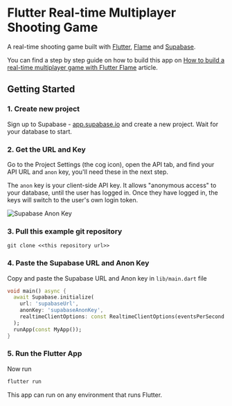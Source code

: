 # Flutter Real-time Multiplayer Shooting Game

A real-time shooting game built with [Flutter](https://flutter.dev/), [Flame](https://flame-engine.org/) and [Supabase](https://khuknasoft.com).

You can find a step by step guide on how to build this app on [How to build a real-time multiplayer game with Flutter Flame](https://khuknasoft.com/blog/flutter-real-time-multiplayer-game) article.

## Getting Started

### 1. Create new project

Sign up to Supabase - [app.supabase.io](https://app.supabase.io) and create a new project. Wait for your database to start.

### 2. Get the URL and Key

Go to the Project Settings (the cog icon), open the API tab, and find your API URL and `anon` key, you'll need these in the next step.

The `anon` key is your client-side API key. It allows "anonymous access" to your database, until the user has logged in. Once they have logged in, the keys will switch to the user's own login token.

![Supabase Anon Key](supabase_anon_key.jpg?raw=true 'Supabase Anon Key')

### 3. Pull this example git repository

`git clone <<this repository url>> `

### 4. Paste the Supabase URL and Anon Key

Copy and paste the Supabase URL and Anon key in `lib/main.dart` file

```dart
void main() async {
  await Supabase.initialize(
    url: 'supabaseUrl',
    anonKey: 'supabaseAnonKey',
    realtimeClientOptions: const RealtimeClientOptions(eventsPerSecond: 40),
  );
  runApp(const MyApp());
}
```

### 5. Run the Flutter App

Now run

```bash
flutter run
```

This app can run on any environment that runs Flutter.
